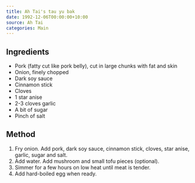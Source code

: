 ```yaml
---
title: Ah Tai's tau yu bak
date: 1992-12-06T00:00:00+10:00
source: Ah Tai
categories: Main
---
```


## Ingredients
* Pork (fatty cut like pork belly), cut in large chunks with fat and skin
* Onion, finely chopped
* Dark soy sauce
* Cinnamon stick
* Cloves
* 1 star anise
* 2-3 cloves garlic
* A bit of sugar
* Pinch of salt

## Method
1. Fry onion. Add pork, dark soy sauce, cinnamon stick, cloves, star anise, garlic, sugar and salt.
2. Add water. Add mushroom and small tofu pieces (optional).
3. Simmer for a few hours on low heat until meat is tender.
4. Add hard-boiled egg when ready.
